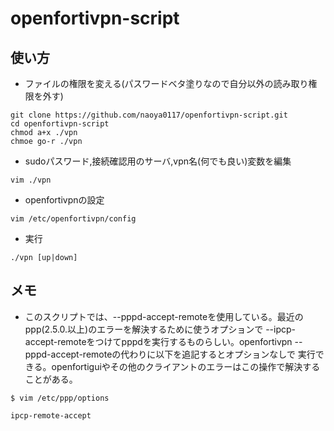 # openfortivpn-script

## 使い方
- ファイルの権限を変える(パスワードベタ塗りなので自分以外の読み取り権限を外す)
```
git clone https://github.com/naoya0117/openfortivpn-script.git
cd openfortivpn-script
chmod a+x ./vpn
chmoe go-r ./vpn
```
- sudoパスワード,接続確認用のサーバ,vpn名(何でも良い)変数を編集
```
vim ./vpn
```
- openfortivpnの設定
```
vim /etc/openfortivpn/config
```
- 実行
```
./vpn [up|down]
```


## メモ
- このスクリプトでは、--pppd-accept-remoteを使用している。最近のppp(2.5.0.以上)のエラーを解決するために使うオプションで
--ipcp-accept-remoteをつけてpppdを実行するものらしい。openfortivpn --pppd-accept-remoteの代わりに以下を追記するとオプションなしで
実行できる。openfortiguiやその他のクライアントのエラーはこの操作で解決することがある。
```
$ vim /etc/ppp/options

ipcp-remote-accept
```





